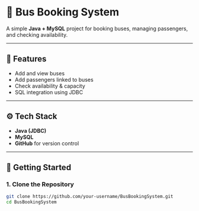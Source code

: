 # 🚌 Bus Booking System

A simple **Java + MySQL** project for booking buses, managing passengers, and checking availability.  

---

## 📌 Features
- Add and view buses  
- Add passengers linked to buses  
- Check availability & capacity  
- SQL integration using JDBC  

---

## ⚙️ Tech Stack
- **Java (JDBC)**
- **MySQL**
- **GitHub** for version control  

---

## 🚀 Getting Started

### 1. Clone the Repository
```bash
git clone https://github.com/your-username/BusBookingSystem.git
cd BusBookingSystem
